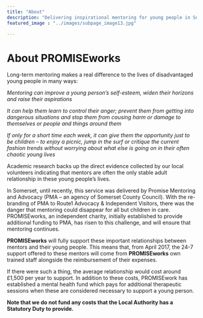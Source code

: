 ```yaml
---
title: "About"
description: "Delivering inspirational mentoring for young people in Somerset"
featured_image : "../images/subpage_image13.jpg"

---
```

# About PROMISEworks

Long-term mentoring makes a real difference to the lives of disadvantaged young people in many ways:

*Mentoring can improve a young person’s self-esteem, widen their horizons and raise their aspirations*

*It can help them learn to control their anger; prevent them from getting into dangerous situations and stop them from causing harm or damage to themselves or people and things around them*

*If only for a short time each week, it can give them the opportunity just to be children – to enjoy a picnic, jump in the surf or critique the current fashion trends without worrying about what else is going on in their often chaotic young lives*

Academic research backs up the direct evidence collected by our local volunteers indicating that mentors are often the only stable adult relationship in these young people’s lives.

In Somerset, until recently, this service was delivered by Promise Mentoring and Advocacy (PMA – an agency of Somerset County Council).  With the re-branding of PMA to Route1 Advocacy & Independent Visitors, there was the danger that mentoring could disappear for all but children in care.  PROMISEworks, an independent charity, initially established to provide additional funding to PMA, has risen to this challenge, and will ensure that mentoring continues.

**PROMISEworks** will fully support these important relationships between mentors and their young people.  This means that, from April 2017, the 24-7 support offered to these mentors will come from **PROMISEworks** own trained staff alongside the reimbursement of their expenses.

If there were such a thing, the average relationship would cost around £1,500 per year to support. In addition to these costs, PROMISEwork has established a mental health fund which pays for additional therapeutic sessions when these are considered necessary to support a young person.

**Note that we do not fund any costs that the Local Authority has a Statutory Duty to provide.**
